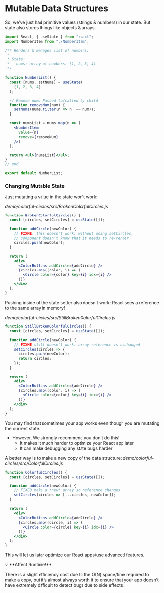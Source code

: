 # Mutable Data Structures

So, we’ve just had primitive values (strings & numbers) in our state.
But state also stores things like objects & arrays.

```jsx
import React, { useState } from "react";
import NumberItem from "./NumberItem";

/** Renders & manages list of numbers.
 *
 * State:
 * - nums: array of numbers: [1, 2, 3, 4]
 */

function NumberList() {
  const [nums, setNums] = useState(
    [1, 2, 3, 4]
  );

  // Remove num. Passed to/called by child
  function removeNum(num) {
    setNums(nums.filter(n => n !== num));
  }

  const numsList = nums.map(n => (
    <NumberItem
      value={n}
      remove={removeNum}
    />)
  );

  return <ul>{numsList}</ul>;
}
// end

export default NumberList;
```

### Changing Mutable State
Just mutating a value in the state won’t work:

_demo/colorful-circles/src/BrokenColorfulCircles.js_
```jsx
function BrokenColorfulCircles() {
  const [circles, setCircles] = useState([]);

  function addCircle(newColor) {
    // FIXME: this doesn't work: without using setCircles,
    // component doesn't know that it needs to re-render
    circles.push(newColor);
  }

  return (
    <div>
      <ColorButtons addCircle={addCircle} />
      {circles.map((color, i) => (
        <Circle color={color} key={i} idx={i} />
      ))}
    </div>
  );
}
```

Pushing inside of the state setter also doesn’t work: React sees a reference to the same array in memory!

_demo/colorful-circles/src/StillBrokenColorfulCircles.js_
```jsx
function StillBrokenColorfulCircles() {
  const [circles, setCircles] = useState([]);

  function addCircle(newColor) {
    // FIXME still doesn't work: array reference is unchanged
    setCircles(circles => {
      circles.push(newColor);
      return circles;
    });
  }

  return (
    <div>
      <ColorButtons addCircle={addCircle} />
      {circles.map((color, i) => (
        <Circle color={color} key={i} idx={i} />
      ))}
    </div>
  );
}
```

You may find that sometimes your app works even though you are mutating the current state.

- However, We strongly recommend you don’t do this!
    - It makes it much harder to optimize your React app later
    - It can make debugging any state bugs harder

A better way is to make a new copy of the data structure:
_demo/colorful-circles/src/ColorfulCircles.js_
```jsx
function ColorfulCircles() {
  const [circles, setCircles] = useState([]);

  function addCircle(newColor) {
    // FIXED make a *new* array so reference changes
    setCircles(circles => [...circles, newColor]);
  }

  return (
    <div>
      <ColorButtons addCircle={addCircle} />
      {circles.map((circle, i) => (
        <Circle color={circle} key={i} idx={i} />
      ))}
    </div>
  );
}
```

This will let us later optimize our React apps/use advanced features.

<aside>
💡 **Affect Runtime!**

There is a slight efficiency cost due to the O(N) space/time required to make a copy, but it’s almost always worth it to ensure that your app doesn’t have extremely difficult to detect bugs due to side effects.

</aside>
